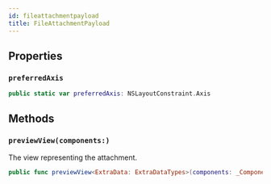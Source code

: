```yaml
---
id: fileattachmentpayload 
title: FileAttachmentPayload
--- 
```


## Properties

### `preferredAxis`

``` swift
public static var preferredAxis: NSLayoutConstraint.Axis 
```

## Methods

### `previewView(components:)`

The view representing the attachment.

``` swift
public func previewView<ExtraData: ExtraDataTypes>(components: _Components<ExtraData>) -> UIView 
```
